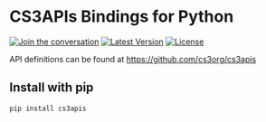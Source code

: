 # CS3APIs Bindings for Python

[![Join the conversation](https://badges.gitter.im/cs3org/CS3APIS.svg)](https://gitter.im/cs3org/CS3APIS) [![Latest Version](https://img.shields.io/pypi/v/cs3apis)](https://pypi.org/project/cs3apis/) [![License](https://img.shields.io/badge/License-Apache%202.0-blue.svg)](https://opensource.org/licenses/Apache-2.0) 

API definitions can be found at https://github.com/cs3org/cs3apis

## Install with pip

```bash
pip install cs3apis
```
